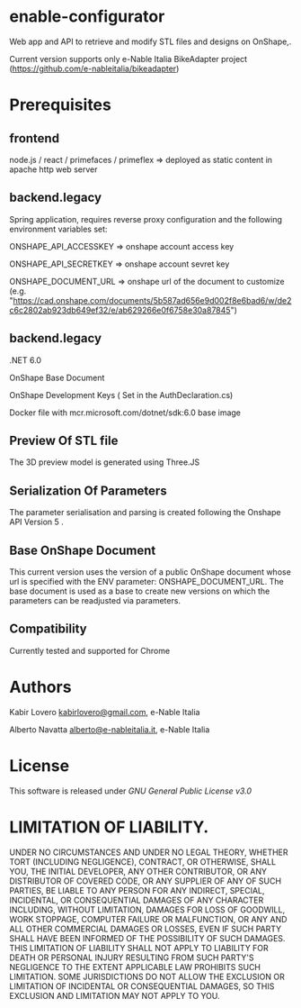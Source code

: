 # enable-configurator
Web app and API to retrieve and modify STL files and designs on OnShape,.

Current version supports only e-Nable Italia BikeAdapter project (https://github.com/e-nableitalia/bikeadapter)

# Prerequisites 
## frontend
node.js / react / primefaces / primeflex => deployed as static content in apache http web server

## backend.legacy
Spring application, requires reverse proxy configuration and the following  environment variables set:

ONSHAPE_API_ACCESSKEY => onshape account access key

ONSHAPE_API_SECRETKEY => onshape account sevret key

ONSHAPE_DOCUMENT_URL => onshape url of the document to customize (e.g. "https://cad.onshape.com/documents/5b587ad656e9d002f8e6bad6/w/de2c6c2802ab923db649ef32/e/ab629266e0f6758e30a87845")

## backend.legacy
.NET 6.0

OnShape Base Document

OnShape Development Keys ( Set in the AuthDeclaration.cs)

Docker file with mcr.microsoft.com/dotnet/sdk:6.0 base image

## Preview Of STL file

The 3D preview model is generated using Three.JS

## Serialization Of Parameters

The parameter serialisation and parsing is created following the Onshape API Version 5 . 

## Base OnShape Document

This current version uses the version of a public OnShape document whose url is specified with the ENV parameter: ONSHAPE_DOCUMENT_URL.
The base document is used as a base to create new versions on which the parameters can be readjusted via parameters.

## Compatibility

Currently tested and supported for Chrome

# Authors
Kabir Lovero <kabirlovero@gmail.com>, e-Nable Italia

Alberto Navatta <alberto@e-nableitalia.it>, e-Nable Italia

# License

This software is released under *GNU General Public License v3.0*

# LIMITATION OF LIABILITY.
UNDER NO CIRCUMSTANCES AND UNDER NO LEGAL THEORY, WHETHER TORT (INCLUDING NEGLIGENCE), CONTRACT, OR OTHERWISE, SHALL YOU, THE INITIAL DEVELOPER, ANY OTHER CONTRIBUTOR, OR ANY DISTRIBUTOR OF COVERED CODE, OR ANY SUPPLIER OF ANY OF SUCH PARTIES, BE LIABLE TO ANY PERSON FOR ANY INDIRECT, SPECIAL, INCIDENTAL, OR CONSEQUENTIAL DAMAGES OF ANY CHARACTER INCLUDING, WITHOUT LIMITATION, DAMAGES FOR LOSS OF GOODWILL, WORK STOPPAGE, COMPUTER FAILURE OR MALFUNCTION, OR ANY AND ALL OTHER COMMERCIAL DAMAGES OR LOSSES, EVEN IF SUCH PARTY SHALL HAVE BEEN INFORMED OF THE POSSIBILITY OF SUCH DAMAGES. THIS LIMITATION OF LIABILITY SHALL NOT APPLY TO LIABILITY FOR DEATH OR PERSONAL INJURY RESULTING FROM SUCH PARTY'S NEGLIGENCE TO THE EXTENT APPLICABLE LAW PROHIBITS SUCH LIMITATION. SOME JURISDICTIONS DO NOT ALLOW THE EXCLUSION OR LIMITATION OF INCIDENTAL OR CONSEQUENTIAL DAMAGES, SO THIS EXCLUSION AND LIMITATION MAY NOT APPLY TO YOU.
